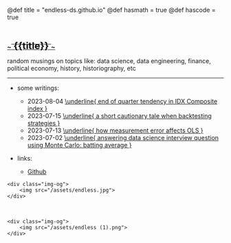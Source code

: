 @def title = "endless-ds.github.io"
@def hasmath = true
@def hascode = true

&#8287;
&#8287;

**[
    ~~~<span style="color:black; font-size:22px"> {{title}} </span>~~~
](/)**

random musings on topics like: data science, data engineering, finance, political economy, history, historiography, etc

---

* some writings:
  * 2023-08-04 [\underline{ end of quarter tendency in IDX Composite index }](/pages/2023-08-04-eoq-tendency-IDX)
  * 2023-07-15 [\underline{ a short cautionary tale when backtesting strategies }](/pages/2023-07-15-backtesting-tale)
  * 2023-07-13 [\underline{ how measurement error affects OLS }](/pages/2023-07-13-ols-measurement-error)
  * 2023-07-02 [\underline{ answering data science interview question using Monte Carlo: batting average }](/pages/2023-07-02-mc-batting-prob)

* links:
  * [Github](https://github.com/endless-ds)
&#8287;

~~~
<div class="img-og">
    <img src="/assets/endless.jpg">
</div>
~~~

&#8287;

~~~
<div class="img-og">
    <img src="/assets/endless (1).png">
</div>
~~~